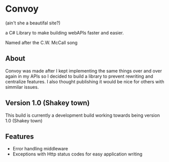 # Convoy 
(ain't she a beautifal site?)

a C# Library to make building webAPIs faster and easier.

Named after the C.W. McCall song

## About
Convoy was made after I kept implementing the same things over and over again in my APIs so I decided to build a library to prevent rewriting and centralize features. I also thought publishing it would be nice for others with simmilar issues.

## Version 1.0 (Shakey town)
This build is currently a development build working towards being version 1.0 (Shakey town)

## Features

- Error handling middleware
- Exceptions with Http status codes for easy application writing
